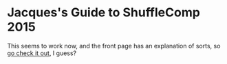 # Jacques's Guide to ShuffleComp 2015

This seems to work now, and the front page has an explanation of
sorts, so [go check it out](http://toastball.net/games/shufflecomp2015/),
I guess?
